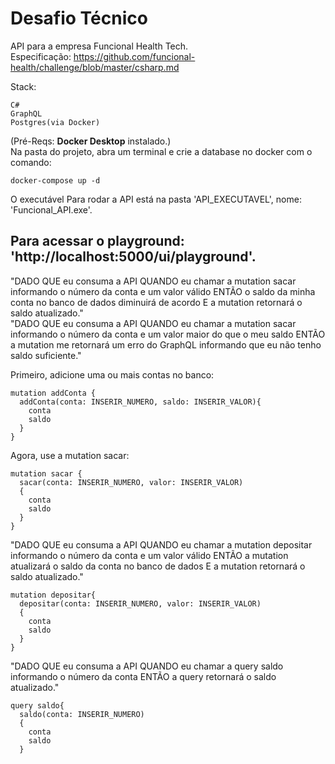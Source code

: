 <h1>Desafio Técnico</h1>

API para a empresa Funcional Health Tech.<br/>
Especificação: https://github.com/funcional-health/challenge/blob/master/csharp.md

Stack:
```
C#
GraphQL
Postgres(via Docker)
```

(Pré-Reqs: **Docker Desktop** instalado.)<br/>
Na pasta do projeto, abra um terminal e crie a database no docker com o comando:
```
docker-compose up -d
```

O executável Para rodar a API está na pasta 'API_EXECUTAVEL', nome: 'Funcional_API.exe'.

Para acessar o playground: 'http://localhost:5000/ui/playground'.
-------------------------

"DADO QUE eu consuma a API
QUANDO eu chamar a mutation sacar informando o número da conta e um valor válido
ENTÃO o saldo da minha conta no banco de dados diminuirá de acordo
E a mutation retornará o saldo atualizado."<br/>
"DADO QUE eu consuma a API
QUANDO eu chamar a mutation sacar informando o número da conta e um valor maior do que o meu saldo
ENTÃO a mutation me retornará um erro do GraphQL informando que eu não tenho saldo suficiente."

Primeiro, adicione uma ou mais contas no banco:
```
mutation addConta {
  addConta(conta: INSERIR_NUMERO, saldo: INSERIR_VALOR){
    conta
    saldo
  }
}
```
Agora, use a mutation sacar:
```
mutation sacar {
  sacar(conta: INSERIR_NUMERO, valor: INSERIR_VALOR)
  {
    conta
    saldo
  }
}
```

"DADO QUE eu consuma a API
QUANDO eu chamar a mutation depositar informando o número da conta e um valor válido
ENTÃO a mutation atualizará o saldo da conta no banco de dados
E a mutation retornará o saldo atualizado."

```
mutation depositar{
  depositar(conta: INSERIR_NUMERO, valor: INSERIR_VALOR)
  {
    conta
    saldo
  }
}
```

"DADO QUE eu consuma a API
QUANDO eu chamar a query saldo informando o número da conta
ENTÃO a query retornará o saldo atualizado."
```
query saldo{
  saldo(conta: INSERIR_NUMERO)
  {
    conta
    saldo
  }
```
